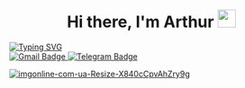 <h1 align="center">Hi there, I'm Arthur</a> <img src="https://github.com/blackcater/blackcater/raw/main/images/Hi.gif" height="32"/></h1>
<a href="https://git.io/typing-svg"><img src="https://readme-typing-svg.herokuapp.com?font=Fira+Code&size=23&pause=1000&color=EFF7AF&width=1000&height=100&lines=Right+now+I'm+a+student+at+programming+school+21+and+a+mobile+developer;...+in+the+future" alt="Typing SVG" />

<div id="badges">
  <a href="mailto:artzaneg@gmail.com">
    <img src="https://img.shields.io/badge/Gmail-red?style=for-the-badge&logo=gmail&logoColor=white" alt="Gmail Badge"/>
   <a href="https://t.me/GingerMustache">
    <img src="https://img.shields.io/badge/Telegram-blue?style=for-the-badge&logo=telegram&logoColor=white" alt="Telegram Badge"/>
</div>

![imgonline-com-ua-Resize-X840cCpvAhZry9g](https://github.com/GingerMustache/GingerMustache/assets/103313278/7861b5b4-2faf-4bf4-bfbb-8b43c5b75e9f)

